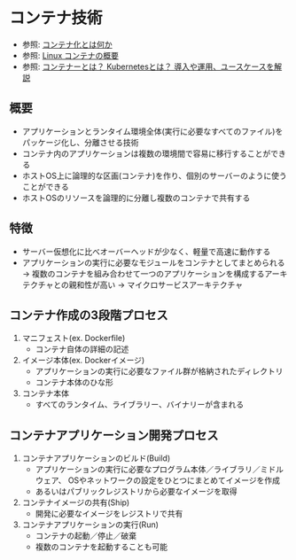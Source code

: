 # コンテナ技術
- 参照: [コンテナ化とは何か](https://developer.ibm.com/jp/videos/new-builders-containerization/)
- 参照: [Linux コンテナの概要](https://www.redhat.com/ja/topics/containers)
- 参照: [コンテナーとは？ Kubernetesとは？ 導入や運用、ユースケースを解説](https://codezine.jp/article/detail/11336)

## 概要
- アプリケーションとランタイム環境全体(実行に必要なすべてのファイル)をパッケージ化し、分離させる技術
- コンテナ内のアプリケーションは複数の環境間で容易に移行することができる
- ホストOS上に論理的な区画(コンテナ)を作り、個別のサーバーのように使うことができる
- ホストOSのリソースを論理的に分離し複数のコンテナで共有する

## 特徴
- サーバー仮想化に比べオーバーヘッドが少なく、軽量で高速に動作する
- アプリケーションの実行に必要なモジュールをコンテナとしてまとめられる
  -> 複数のコンテナを組み合わせて一つのアプリケーションを構成するアーキテクチャとの親和性が高い
  -> マイクロサービスアーキテクチャ

## コンテナ作成の3段階プロセス
1. マニフェスト(ex. Dockerfile)
    - コンテナ自体の詳細の記述
2. イメージ本体(ex. Dockerイメージ)
    - アプリケーションの実行に必要なファイル群が格納されたディレクトリ
    - コンテナ本体のひな形
3. コンテナ本体
    - すべてのランタイム、ライブラリー、バイナリーが含まれる

## コンテナアプリケーション開発プロセス
1. コンテナアプリケーションのビルド(Build)
    - アプリケーションの実行に必要なプログラム本体／ライブラリ／ミドルウェア、
      OSやネットワークの設定をひとつにまとめてイメージを作成
    - あるいはパブリックレジストリから必要なイメージを取得
2. コンテナイメージの共有(Ship)
    - 開発に必要なイメージをレジストリで共有
3. コンテナアプリケーションの実行(Run)
    - コンテナの起動／停止／破棄
    - 複数のコンテナを起動することも可能
